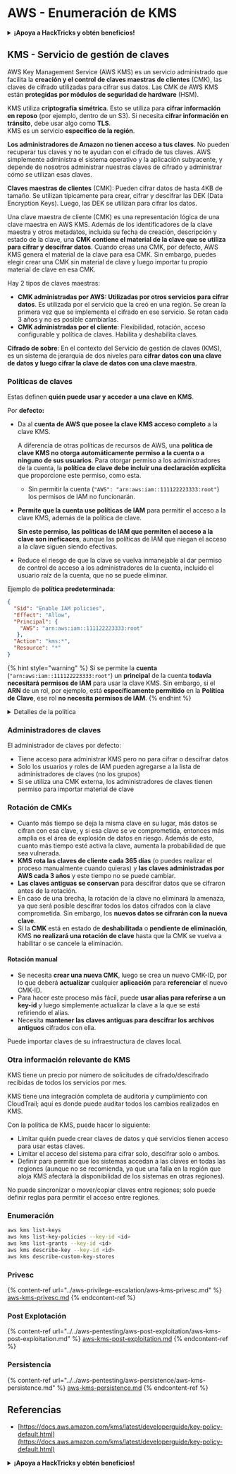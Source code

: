 # AWS - Enumeración de KMS

<details>

<summary><strong>¡Apoya a HackTricks y obtén beneficios!</strong></summary>

* Si quieres ver a tu **empresa anunciada en HackTricks** o si quieres acceder a la **última versión de PEASS o descargar HackTricks en PDF** ¡Consulta los [**PLANES DE SUSCRIPCIÓN**](https://github.com/sponsors/carlospolop)!
* Obtén el [**oficial PEASS & HackTricks swag**](https://peass.creator-spring.com)
* Descubre [**The PEASS Family**](https://opensea.io/collection/the-peass-family), nuestra colección de exclusivos [**NFTs**](https://opensea.io/collection/the-peass-family)
* **Únete al** 💬 [**grupo de Discord**](https://discord.gg/hRep4RUj7f) o al [**grupo de telegram**](https://t.me/peass) o **sígueme** en **Twitter** 🐦 [**@carlospolopm**](https://twitter.com/carlospolopm).

* **Comparte tus trucos de hacking enviando PRs a los repositorios de GitHub de** [**HackTricks**](https://github.com/carlospolop/hacktricks) y [**HackTricks Cloud**](https://github.com/carlospolop/hacktricks-cloud).

</details>

## KMS - Servicio de gestión de claves

AWS Key Management Service (AWS KMS) es un servicio administrado que facilita la **creación y el control de claves maestras de clientes** (CMK), las claves de cifrado utilizadas para cifrar sus datos. Las CMK de AWS KMS están **protegidas por módulos de seguridad de hardware** (HSM).

KMS utiliza **criptografía simétrica**. Esto se utiliza para **cifrar información en reposo** (por ejemplo, dentro de un S3). Si necesita **cifrar información en tránsito**, debe usar algo como **TLS**.\
KMS es un servicio **específico de la región**.

**Los administradores de Amazon no tienen acceso a tus claves**. No pueden recuperar tus claves y no te ayudan con el cifrado de tus claves. AWS simplemente administra el sistema operativo y la aplicación subyacente, y depende de nosotros administrar nuestras claves de cifrado y administrar cómo se utilizan esas claves.

**Claves maestras de clientes** (CMK): Pueden cifrar datos de hasta 4KB de tamaño. Se utilizan típicamente para crear, cifrar y descifrar las DEK (Data Encryption Keys). Luego, las DEK se utilizan para cifrar los datos.

Una clave maestra de cliente (CMK) es una representación lógica de una clave maestra en AWS KMS. Además de los identificadores de la clave maestra y otros metadatos, incluida su fecha de creación, descripción y estado de la clave, una **CMK contiene el material de la clave que se utiliza para cifrar y descifrar datos**. Cuando creas una CMK, por defecto, AWS KMS genera el material de la clave para esa CMK. Sin embargo, puedes elegir crear una CMK sin material de clave y luego importar tu propio material de clave en esa CMK.

Hay 2 tipos de claves maestras:

* **CMK administradas por AWS: Utilizadas por otros servicios para cifrar datos**. Es utilizada por el servicio que la creó en una región. Se crean la primera vez que se implementa el cifrado en ese servicio. Se rotan cada 3 años y no es posible cambiarlas.
* **CMK administradas por el cliente**: Flexibilidad, rotación, acceso configurable y política de claves. Habilita y deshabilita claves.

**Cifrado de sobre**: En el contexto del Servicio de gestión de claves (KMS), es un sistema de jerarquía de dos niveles para **cifrar datos con una clave de datos y luego cifrar la clave de datos con una clave maestra**.

### Políticas de claves

Estas definen **quién puede usar y acceder a una clave en KMS**.

Por **defecto:**

*   Da al **cuenta de AWS que posee la clave KMS acceso completo** a la clave KMS.

    A diferencia de otras políticas de recursos de AWS, una **política de clave KMS no otorga automáticamente permiso a la cuenta o a ninguno de sus usuarios**. Para otorgar permiso a los administradores de la cuenta, la **política de clave debe incluir una declaración explícita** que proporcione este permiso, como esta.

    * Sin permitir la cuenta (`"AWS": "arn:aws:iam::111122223333:root"`) los permisos de IAM no funcionarán.
*   **Permite que la cuenta use políticas de IAM** para permitir el acceso a la clave KMS, además de la política de clave.

    **Sin este permiso, las políticas de IAM que permiten el acceso a la clave son ineficaces**, aunque las políticas de IAM que niegan el acceso a la clave siguen siendo efectivas.
* Reduce el riesgo de que la clave se vuelva inmanejable al dar permiso de control de acceso a los administradores de la cuenta, incluido el usuario raíz de la cuenta, que no se puede eliminar.

Ejemplo de **política predeterminada**:

```json
{
  "Sid": "Enable IAM policies",
  "Effect": "Allow",
  "Principal": {
    "AWS": "arn:aws:iam::111122223333:root"
   },
  "Action": "kms:*",
  "Resource": "*"
}
```

{% hint style="warning" %}
Si se permite la **cuenta** (`"arn:aws:iam::111122223333:root"`) un **principal** de la cuenta **todavía necesitará permisos de IAM** para usar la clave KMS. Sin embargo, si el **ARN** de un rol, por ejemplo, está **específicamente permitido** en la **Política de Clave**, ese rol **no necesita permisos de IAM**.
{% endhint %}

<details>

<summary>Detalles de la política</summary>

Propiedades de una política:

* Documento basado en JSON
* Recurso --> Recursos afectados (puede ser "\*")
* Acción --> kms:Encrypt, kms:Decrypt, kms:CreateGrant ... (permisos)
* Efecto --> Permitir/Denegar
* Principal --> arn afectado
* Condiciones (opcional) --> Condición para dar los permisos

Concesiones:

* Permiten delegar tus permisos a otro principal de AWS dentro de tu cuenta de AWS. Debes crearlos utilizando las APIs de AWS KMS. Se puede indicar el identificador de CMK, el principal del concesionario y el nivel de operación requerido (Decrypt, Encrypt, GenerateDataKey...)
* Después de que se crea la concesión, se emiten un token de concesión y un ID de concesión.

**Acceso**:

* A través de la **política de clave** -- Si existe, esto tiene **precedencia** sobre la política de IAM
* A través de la **política de IAM**
* A través de **concesiones**

</details>

### Administradores de claves

El administrador de claves por defecto:

* Tiene acceso para administrar KMS pero no para cifrar o descifrar datos
* Solo los usuarios y roles de IAM pueden agregarse a la lista de administradores de claves (no los grupos)
* Si se utiliza una CMK externa, los administradores de claves tienen permiso para importar material de clave

### Rotación de CMKs

* Cuanto más tiempo se deja la misma clave en su lugar, más datos se cifran con esa clave, y si esa clave se ve comprometida, entonces más amplia es el área de explosión de datos en riesgo. Además de esto, cuanto más tiempo esté activa la clave, aumenta la probabilidad de que sea vulnerada.
* **KMS rota las claves de cliente cada 365 días** (o puedes realizar el proceso manualmente cuando quieras) y **las claves administradas por AWS cada 3 años** y este tiempo no se puede cambiar.
* **Las claves antiguas se conservan** para descifrar datos que se cifraron antes de la rotación.
* En caso de una brecha, la rotación de la clave no eliminará la amenaza, ya que será posible descifrar todos los datos cifrados con la clave comprometida. Sin embargo, los **nuevos datos se cifrarán con la nueva clave**.
* Si la **CMK** está en estado de **deshabilitada** o **pendiente de eliminación**, KMS **no realizará una rotación de clave** hasta que la CMK se vuelva a habilitar o se cancele la eliminación.
#### Rotación manual

* Se necesita **crear una nueva CMK**, luego se crea un nuevo CMK-ID, por lo que deberá **actualizar** cualquier **aplicación** para **referenciar** el nuevo CMK-ID.
* Para hacer este proceso más fácil, puede **usar alias para referirse a un key-id** y luego simplemente actualizar la clave a la que se está refiriendo el alias.
* Necesita **mantener las claves antiguas para descifrar los archivos antiguos** cifrados con ella.

Puede importar claves de su infraestructura de claves local.

### Otra información relevante de KMS

KMS tiene un precio por número de solicitudes de cifrado/descifrado recibidas de todos los servicios por mes.

KMS tiene una integración completa de auditoría y cumplimiento con CloudTrail; aquí es donde puede auditar todos los cambios realizados en KMS.

Con la política de KMS, puede hacer lo siguiente:

* Limitar quién puede crear claves de datos y qué servicios tienen acceso para usar estas claves.
* Limitar el acceso del sistema para cifrar solo, descifrar solo o ambos.
* Definir para permitir que los sistemas accedan a las claves en todas las regiones (aunque no se recomienda, ya que una falla en la región que aloja KMS afectará la disponibilidad de los sistemas en otras regiones).

No puede sincronizar o mover/copiar claves entre regiones; solo puede definir reglas para permitir el acceso entre regiones.

### Enumeración

```bash
aws kms list-keys
aws kms list-key-policies --key-id <id>
aws kms list-grants --key-id <id>
aws kms describe-key --key-id <id>
aws kms describe-custom-key-stores
```

### Privesc

{% content-ref url="../aws-privilege-escalation/aws-kms-privesc.md" %}
[aws-kms-privesc.md](../aws-privilege-escalation/aws-kms-privesc.md)
{% endcontent-ref %}

### Post Explotación

{% content-ref url="../../aws-pentesting/aws-post-exploitation/aws-kms-post-exploitation.md" %}
[aws-kms-post-exploitation.md](../../aws-pentesting/aws-post-exploitation/aws-kms-post-exploitation.md)
{% endcontent-ref %}

### Persistencia

{% content-ref url="../../aws-pentesting/aws-persistence/aws-kms-persistence.md" %}
[aws-kms-persistence.md](../../aws-pentesting/aws-persistence/aws-kms-persistence.md)
{% endcontent-ref %}

## Referencias

* [https://docs.aws.amazon.com/kms/latest/developerguide/key-policy-default.html](https://docs.aws.amazon.com/kms/latest/developerguide/key-policy-default.html)

<details>

<summary><strong>¡Apoya a HackTricks y obtén beneficios!</strong></summary>

* Si desea ver su **empresa anunciada en HackTricks** o si desea acceder a la **última versión de PEASS o descargar HackTricks en PDF** ¡Consulte los [**PLANES DE SUSCRIPCIÓN**](https://github.com/sponsors/carlospolop)!
* Obtenga el [**oficial PEASS & HackTricks swag**](https://peass.creator-spring.com)
* Descubra [**The PEASS Family**](https://opensea.io/collection/the-peass-family), nuestra colección de [**NFTs**](https://opensea.io/collection/the-peass-family) exclusivos.
* **Únase al** 💬 [**grupo de Discord**](https://discord.gg/hRep4RUj7f) o al [**grupo de telegram**](https://t.me/peass) o **sígame** en **Twitter** 🐦 [**@carlospolopm**](https://twitter.com/carlospolopm).
* **Comparta sus trucos de hacking enviando PR a los repositorios de** [**HackTricks**](https://github.com/carlospolop/hacktricks) y [**HackTricks Cloud**](https://github.com/carlospolop/hacktricks-cloud).

</details>